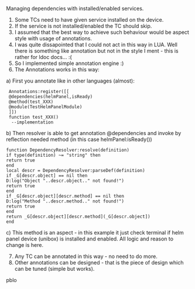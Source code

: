 Managing dependencies with installed/enabled services.

1. Some TCs need to have given service installed on the device.
2. If the service is not installed/enabled the TC should skip.
3. I assumed that the best way to achieve such behaviour would be aspect style with usage of annotations.
4. I was quite dissapointed that I could not act in this way in LUA. Well there is something like annotation but not in the style I ment - this is rather for ldoc docs... :(
5. So I implemented simple annotation engine :)
6. The Annotations works in this way:

a) First you annotate like in other languages (almost):
```
 Annotations:register([[
 @dependencies(helmPanel,isReady)
 @method(test_XXX)
 @module(TestHelmPanelModule)
 ]])
 function test_XXX()
  --implementation
```
b) Then resolver is able to get annotation @dependencies and invoke by reflection needed method (in this case helmPanel:isReady())

```
function DependencyResolver:resolve(definition)
if type(definition) ~= "string" then
return true
end
local descr = DependencyResolver:parseDef(definition)
if _G[descr.object] == nil then
D:log("Object "..descr.object.." not found!")
return true
end
if _G[descr.object][descr.method] == nil then
D:log("Method "..descr.method.." not found!")
return true
end
return _G[descr.object][descr.method](_G[descr.object])
end
```

c) This method is an aspect - in this example it just check terminal if helm panel device (unibox) is installed and enabled. All logic and reason to change is here.

7. Any TC can be annotated in this way - no need to do more.
8. Other annotations can be designed - that is the piece of design which can be tuned (simple but works).

pblo


